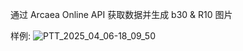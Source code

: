 通过 Arcaea Online API 获取数据并生成 b30 & R10 图片

样例: ![PTT_2025_04_06-18_09_50](https://github.com/user-attachments/assets/eb00f713-c70b-40ea-a166-fff258bb815e)
